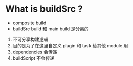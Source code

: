 

# What is buildSrc ?

- composite build
- buildSrc build 和 main build 是分离的

1. 不可分享构建逻辑
2. 目的是为了在这里自定义 plugin 和 task 给其他 module 用
3. dependencies 会传递
4. buildScript 不会传递


